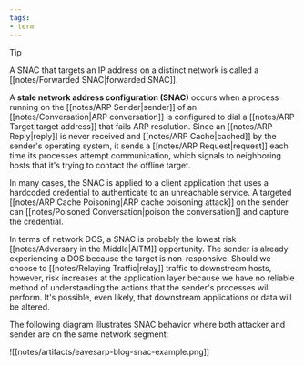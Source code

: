 ```yaml
---
tags:
- term
---
```


>[!TIP]
>A SNAC that targets an IP address on a distinct network is called a [[notes/Forwarded SNAC|forwarded SNAC]].

A **stale network address configuration (SNAC)** occurs when a process running on the [[notes/ARP Sender|sender]] of an [[notes/Conversation|ARP conversation]] is configured to dial a [[notes/ARP Target|target address]] that fails ARP resolution.  Since an [[notes/ARP Reply|reply]] is never received and [[notes/ARP Cache|cached]] by the sender's operating system, it sends a [[notes/ARP Request|request]] each time its processes attempt communication, which signals to neighboring hosts that it's trying to contact the offline target.

In many cases, the SNAC is applied to a client application that uses a hardcoded credential to authenticate to an unreachable service. A targeted [[notes/ARP Cache Poisoning|ARP cache poisoning attack]] on the sender can [[notes/Poisoned Conversation|poison the conversation]] and capture the credential.

In terms of network DOS, a SNAC is probably the lowest risk [[notes/Adversary in the Middle|AITM]] opportunity. The sender is already experiencing a DOS because the target is non-responsive. Should we choose to [[notes/Relaying Traffic|relay]] traffic to downstream hosts, however, risk increases at the application layer because we have no reliable method of understanding the actions that the sender's processes will perform. It's possible, even likely, that downstream applications or data will be altered.

The following diagram illustrates SNAC behavior where both attacker and sender are on the same network segment:

![[notes/artifacts/eavesarp-blog-snac-example.png]]